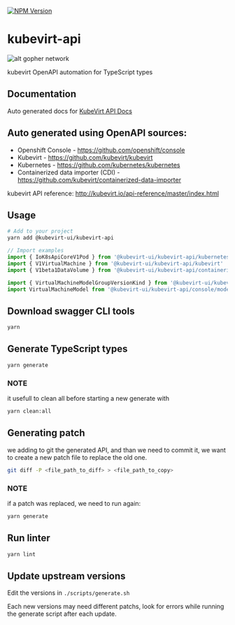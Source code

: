 [![NPM Version](https://img.shields.io/npm/v/gm.svg?style=flat)](https://www.npmjs.org/package/@kubevirt-ui/kubevirt-api)

# kubevirt-api

![alt gopher network](https://raw.githubusercontent.com/kubevirt-ui/kubevirt-api/main/images/logos.png)

kubevirt OpenAPI automation for TypeScript types

## Documentation

Auto generated docs for [KubeVirt API Docs](https://kubevirt-ui.github.io/kubevirt-api/)

## Auto generated using OpenAPI sources:

- Openshift Console - https://github.com/openshift/console
- Kubevirt - https://github.com/kubevirt/kubevirt
- Kubernetes - https://github.com/kubernetes/kubernetes
- Containerized data importer (CDI) - https://github.com/kubevirt/containerized-data-importer

kubevirt API reference:
http://kubevirt.io/api-reference/master/index.html

## Usage

``` bash
# Add to your project
yarn add @kubevirt-ui/kubevirt-api
```

``` typescript
// Import examples
import { IoK8sApiCoreV1Pod } from '@kubevirt-ui/kubevirt-api/kubernetes'
import { V1VirtualMachine } from '@kubevirt-ui/kubevirt-api/kubevirt'
import { V1beta1DataVolume } from '@kubevirt-ui/kubevirt-api/containerized-data-importer'

import { VirtualMachineModelGroupVersionKind } from '@kubevirt-ui/kubevirt-api/console/models'
import VirtualMachineModel from '@kubevirt-ui/kubevirt-api/console/models/VirtualMachineModel'
```
## Download swagger CLI tools

``` bash
yarn
```
## Generate TypeScript types

``` bash
yarn generate
```

### NOTE
it usefull to clean all before starting a new generate with 

``` bash
yarn clean:all
```

## Generating patch

we adding to git the generated API, and than we need to commit it,
we want to create a new patch file to replace the old one. 

``` bash
git diff -P <file_path_to_diff> > <file_path_to_copy>
```

### NOTE
if a patch was replaced, we need to run again:

``` bash
yarn generate
```

## Run linter

``` bash
yarn lint
```

## Update upstream versions

Edit the versions in `./scripts/generate.sh`

Each new versions may need different patchs, look for errors while running the generate script after each update.